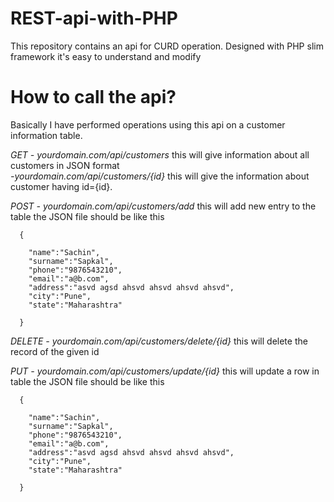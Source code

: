 # REST-api-with-PHP
This repository contains an api for CURD operation.
Designed with PHP slim framework it's easy to understand and modify

# How to call the api?
Basically I have performed operations using this api on a customer information table.

*GET - yourdomain.com/api/customers*
      this will give information about all customers in JSON format      
      *-yourdomain.com/api/customers/{id}*
      this will give the information about customer having id={id}.
      
*POST - yourdomain.com/api/customers/add*
      this will add new entry to the table the JSON file should be like this
      
      {
      
        "name":"Sachin",
        "surname":"Sapkal",
        "phone":"9876543210",
        "email":"a@b.com",
        "address":"asvd agsd ahsvd ahsvd ahsvd ahsvd",
        "city":"Pune",
        "state":"Maharashtra"
        
      }
      
*DELETE - yourdomain.com/api/customers/delete/{id}*
      this will delete the record of the given id
      
*PUT - yourdomain.com/api/customers/update/{id}*
       this will update a row in table the JSON file should be like this
       
      {
      
        "name":"Sachin",
        "surname":"Sapkal",
        "phone":"9876543210",
        "email":"a@b.com",
        "address":"asvd agsd ahsvd ahsvd ahsvd ahsvd",
        "city":"Pune",
        "state":"Maharashtra"
        
      }
      
